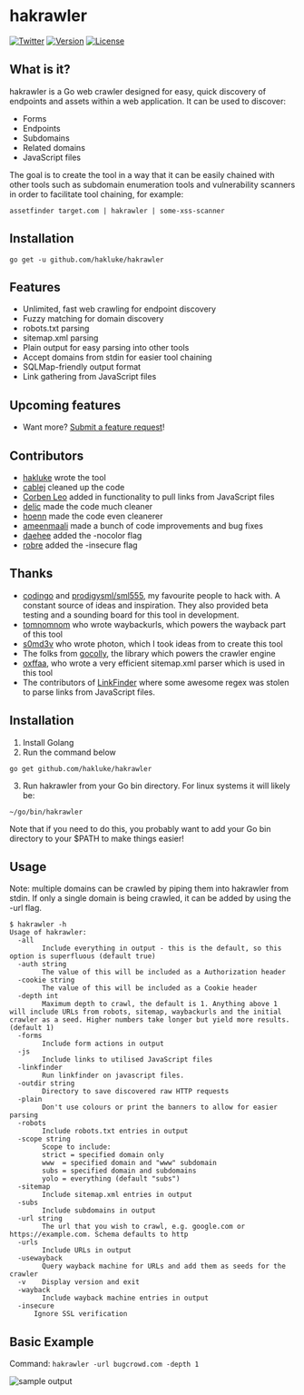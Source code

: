 # hakrawler

[![Twitter](https://img.shields.io/badge/twitter-@hakluke_-blue.svg)](https://twitter.com/hakluke)
[![Version](https://img.shields.io/badge/version-beta11-blue.svg)](https://github.com/hakluke/hakrawler)
[![License](https://img.shields.io/badge/license-MIT-_red.svg)](https://www.gnu.org/licenses/gpl-3.0.en.html)  

## What is it?

hakrawler is a Go web crawler designed for easy, quick discovery of endpoints and assets within a web application. It can be used to discover:

- Forms
- Endpoints
- Subdomains
- Related domains
- JavaScript files

The goal is to create the tool in a way that it can be easily chained with other tools such as subdomain enumeration tools and vulnerability scanners in order to facilitate tool chaining, for example:

```
assetfinder target.com | hakrawler | some-xss-scanner
```
## Installation

```
go get -u github.com/hakluke/hakrawler
```

## Features

- Unlimited, fast web crawling for endpoint discovery
- Fuzzy matching for domain discovery
- robots.txt parsing
- sitemap.xml parsing
- Plain output for easy parsing into other tools
- Accept domains from stdin for easier tool chaining
- SQLMap-friendly output format
- Link gathering from JavaScript files

## Upcoming features

- Want more? [Submit a feature request](https://github.com/hakluke/hakrawler/issues/new)!

## Contributors
- [hakluke](https://twitter.com/hakluke) wrote the tool
- [cablej](https://cablej.io/) cleaned up the code
- [Corben Leo](https://github.com/lc) added in functionality to pull links from JavaScript files
- [delic](https://github.com/delic) made the code much cleaner
- [hoenn](https://github.com/hoenn) made the code even cleanerer
- [ameenmaali](https://twitter.com/ameenmaali) made a bunch of code improvements and bug fixes
- [daehee](https://github.com/daehee) added the -nocolor flag
- [robre](https://twitter.com/r0bre) added the -insecure flag

## Thanks

- [codingo](https://twitter.com/codingo_) and [prodigysml/sml555](https://twitter.com/sml555_), my favourite people to hack with. A constant source of ideas and inspiration. They also provided beta testing and a sounding board for this tool in development.
- [tomnomnom](https://twitter.com/tomnomnom) who wrote waybackurls, which powers the wayback part of this tool
- [s0md3v](https://twitter.com/s0md3v) who wrote photon, which I took ideas from to create this tool
- The folks from [gocolly](https://github.com/gocolly/colly), the library which powers the crawler engine
- [oxffaa](https://github.com/oxffaa/), who wrote a very efficient sitemap.xml parser which is used in this tool
- The contributors of [LinkFinder](https://github.com/GerbenJavado/LinkFinder) where some awesome regex was stolen to parse links from JavaScript files.

## Installation
1. Install Golang
2. Run the command below
```
go get github.com/hakluke/hakrawler
```
3. Run hakrawler from your Go bin directory. For linux systems it will likely be:
```
~/go/bin/hakrawler
```
Note that if you need to do this, you probably want to add your Go bin directory to your $PATH to make things easier!

## Usage
Note: multiple domains can be crawled by piping them into hakrawler from stdin. If only a single domain is being crawled, it can be added by using the -url flag.
```
$ hakrawler -h
Usage of hakrawler:
  -all
    	Include everything in output - this is the default, so this option is superfluous (default true)
  -auth string
    	The value of this will be included as a Authorization header
  -cookie string
    	The value of this will be included as a Cookie header
  -depth int
    	Maximum depth to crawl, the default is 1. Anything above 1 will include URLs from robots, sitemap, waybackurls and the initial crawler as a seed. Higher numbers take longer but yield more results. (default 1)
  -forms
    	Include form actions in output
  -js
    	Include links to utilised JavaScript files
  -linkfinder
    	Run linkfinder on javascript files.
  -outdir string
    	Directory to save discovered raw HTTP requests
  -plain
    	Don't use colours or print the banners to allow for easier parsing
  -robots
    	Include robots.txt entries in output
  -scope string
    	Scope to include:
    	strict = specified domain only
    	www  = specified domain and "www" subdomain
    	subs = specified domain and subdomains
    	yolo = everything (default "subs")
  -sitemap
    	Include sitemap.xml entries in output
  -subs
    	Include subdomains in output
  -url string
    	The url that you wish to crawl, e.g. google.com or https://example.com. Schema defaults to http
  -urls
    	Include URLs in output
  -usewayback
    	Query wayback machine for URLs and add them as seeds for the crawler
  -v	Display version and exit
  -wayback
    	Include wayback machine entries in output
  -insecure
      Ignore SSL verification
```

## Basic Example

Command: `hakrawler -url bugcrowd.com -depth 1`

![sample output](./hakrawler-output-sample.png)
